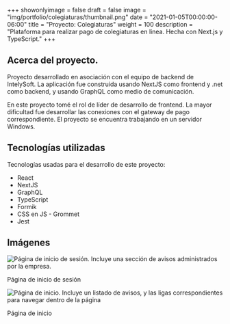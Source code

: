 +++
showonlyimage = false
draft = false
image = "img/portfolio/colegiaturas/thumbnail.png"
date = "2021-01-05T00:00:00-06:00"
title = "Proyecto: Colegiaturas"
weight = 100
description = "Plataforma para realizar pago de colegiaturas en linea. Hecha con Next.js y TypeScript."
+++

## Acerca del proyecto.

Proyecto desarrollado en asociación con el equipo de backend de IntelySoft. La aplicación fue construida usando NextJS como frontend y .net como backend, y usando GraphQL como medio de comunicación.

En este proyecto tomé el rol de líder de desarrollo de frontend. La mayor dificultad fue desarrollar las conexiones con el gateway de pago correspondiente. El proyecto se encuentra trabajando en un servidor Windows.

## Tecnologías utilizadas

Tecnologías usadas para el desarrollo de este proyecto:

- React
- NextJS
- GraphQL
- TypeScript
- Formik
- CSS en JS - Grommet
- Jest

## Imágenes

![Página de inicio de sesión. Incluye una sección de avisos administrados por la empresa.](/img/portfolio/colegiaturas/login.png)

Página de inicio de sesión

![Página de inicio. Incluye un listado de avisos, y las ligas correspondientes para navegar dentro de la página](/img/portfolio/colegiaturas/home.png)

Página de inicio

